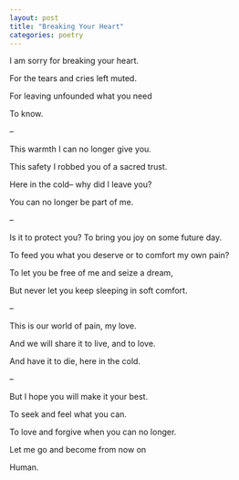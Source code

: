 ```yaml
---
layout: post
title: "Breaking Your Heart"
categories: poetry
---
```


I am sorry for breaking your heart.

For the tears and cries left muted.

For leaving unfounded what you need

To know.

–

This warmth I can no longer give you.

This safety I robbed you of a sacred trust.

Here in the cold– why did I leave you?

You can no longer be part of me.

–

Is it to protect you? To bring you joy on some future day.

To feed you what you deserve or to comfort my own pain?

To let you be free of me and seize a dream,

But never let you keep sleeping in soft comfort.

–

This is our world of pain, my love.

And we will share it to live, and to love.

And have it to die, here in the cold.

–

But I hope you will make it your best.

To seek and feel what you can.

To love and forgive when you can no longer.

Let me go and become from now on

Human.

